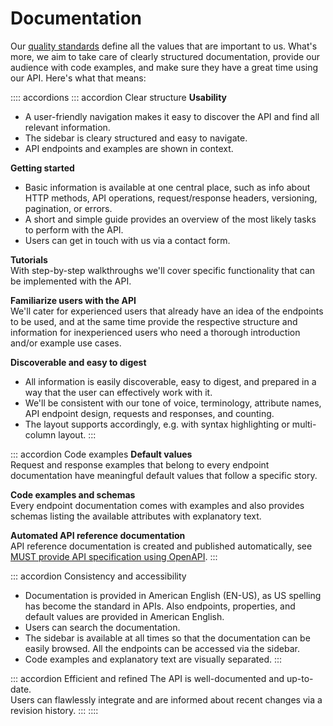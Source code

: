 # Documentation

Our [quality standards](./quality-standards.md) define all the values that are important to us.
What's more, we aim to take care of clearly structured documentation, provide our audience with code examples, and make sure they have a great time using our API.
Here's what that means:

:::: accordions
::: accordion Clear structure
**Usability**

- A user-friendly navigation makes it easy to discover the API and find all relevant information.
- The sidebar is cleary structured and easy to navigate.
- API endpoints and examples are shown in context.

**Getting started**

- Basic information is available at one central place, such as info about HTTP methods, API operations, request/response headers, versioning, pagination, or errors.
- A short and simple guide provides an overview of the most likely tasks to perform with the API.
- Users can get in touch with us via a contact form.

**Tutorials**  
With step-by-step walkthroughs we'll cover specific functionality that can be implemented with the API.

**Familiarize users with the API**  
We'll cater for experienced users that already have an idea of the endpoints to be used, and at the same time provide the respective structure and information for inexperienced users who need a thorough introduction and/or example use cases.

**Discoverable and easy to digest**

- All information is easily discoverable, easy to digest, and prepared in a way that the user can effectively work with it.
- We'll be consistent with our tone of voice, terminology, attribute names, API endpoint design, requests and responses, and counting.
- The layout supports accordingly, e.g. with syntax highlighting or multi-column layout.
  :::

::: accordion Code examples
**Default values**  
Request and response examples that belong to every endpoint documentation have meaningful default values that follow a specific story.

**Code examples and schemas**  
Every endpoint documentation comes with examples and also provides schemas listing the available attributes with explanatory text.

**Automated API reference documentation**  
API reference documentation is created and published automatically, see [MUST provide API specification using OpenAPI](../../rest/contract/openapi/rules/must-provide-api-specification-using-openapi-for-rest-apis.md).
:::

::: accordion Consistency and accessibility

- Documentation is provided in American English (EN-US), as US spelling has become the standard in APIs. Also endpoints, properties, and default values are provided in American English.
- Users can search the documentation.
- The sidebar is available at all times so that the documentation can be easily browsed. All the endpoints can be accessed via the sidebar.
- Code examples and explanatory text are visually separated.
  :::

::: accordion Efficient and refined
The API is well-documented and up-to-date.  
Users can flawlessly integrate and are informed about recent changes via a revision history.
:::
::::
